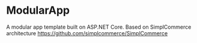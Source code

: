 # ModularApp
A modular app template built on ASP.NET Core. Based on SimplCommerce architecture https://github.com/simplcommerce/SimplCommerce
